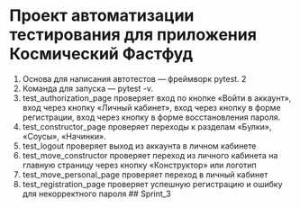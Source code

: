 # Проект автоматизации тестирования для приложения Космический Фастфуд
1. Основа для написания автотестов — фреймворк pytest. 2
2. Команда для запуска — pytest -v.
3. test_authorization_page проверяет вход по кнопке «Войти в аккаунт», вход через кнопку «Личный кабинет», вход через кнопку в форме регистрации, вход через кнопку в форме восстановления пароля.
4. test_constructor_page проверяет переходы к разделам «Булки», «Соусы», «Начинки».
5. test_logout проверяет выход из аккаунта в личном кабинете
6. test_move_constructor проверяет переход из личного кабинета на главную страницу через кнопку «Конструктор» или логотип
7. test_move_personal_page проверяет переход в личный кабинет
8. test_registration_page проверяет успешную регистрацию и ошибку для некорректного пароля  ##   S p r i n t _ 3  
 